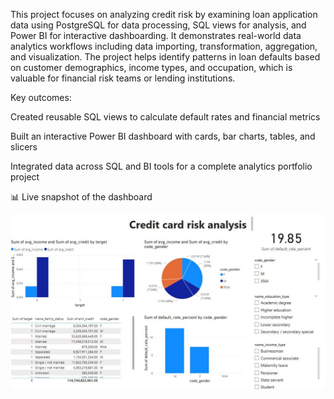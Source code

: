 This project focuses on analyzing credit risk by examining loan application data using PostgreSQL for data processing, SQL views for analysis, and Power BI for interactive dashboarding. It demonstrates real-world data analytics workflows including data importing, transformation, aggregation, and visualization. The project helps identify patterns in loan defaults based on customer demographics, income types, and occupation, which is valuable for financial risk teams or lending institutions.

Key outcomes:

Created reusable SQL views to calculate default rates and financial metrics

Built an interactive Power BI dashboard with cards, bar charts, tables, and slicers

Integrated data across SQL and BI tools for a complete analytics portfolio project

📊 Live snapshot of the dashboard

![Dashboard Screenshot](https://github.com/moonjalal9695/credit-card-data-analysis/blob/main/snap.JPG)
